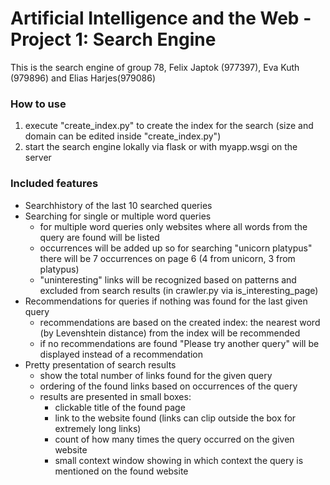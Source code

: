 # Artificial Intelligence and the Web - Project 1: Search Engine
This is the search engine of group 78, Felix Japtok (977397), Eva Kuth (979896) and Elias Harjes(979086)
### How to use
1. execute "create_index.py" to create the index for the search (size and domain can be edited inside "create_index.py")
2. start the search engine lokally via flask or with myapp.wsgi on the server
### Included features
* Searchhistory of the last 10 searched queries
* Searching for single or multiple word queries
    + for multiple word queries only websites where all words from the query are found will be listed
    + occurrences will be added up so for searching "unicorn platypus" there will be 7 occurrences on page 6 (4 from unicorn, 3 from platypus)
    + "uninteresting" links will be recognized based on patterns and excluded from search results (in crawler.py via is_interesting_page)
* Recommendations for queries if nothing was found for the last given query
    + recommendations are based on the created index: the nearest word (by Levenshtein distance) from the index will be recommended
    + if no recommendations are found "Please try another query" will be displayed instead of a recommendation
* Pretty presentation of search results 
    + show the total number of links found for the given query
    + ordering of the found links based on occurrences of the query
    + results are presented in small boxes:
        - clickable title of the found page
        - link to the website found (links can clip outside the box for extremely long links)
        - count of how many times the query occurred on the given website
        - small context window showing in which context the query is mentioned on the found website